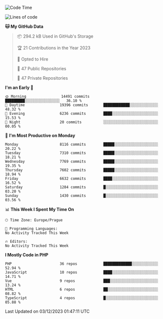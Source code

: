 <!--START_SECTION:waka-->
![Code Time](http://img.shields.io/badge/Code%20Time-1%2C583%20hrs%2058%20mins-blue)

![Lines of code](https://img.shields.io/badge/From%20Hello%20World%20I%27ve%20Written-12.9%20million%20lines%20of%20code-blue)

**🐱 My GitHub Data** 

> 📦 294.2 kB Used in GitHub's Storage 
 > 
> 🏆 21 Contributions in the Year 2023
 > 
> 💼 Opted to Hire
 > 
> 📜 47 Public Repositories 
 > 
> 🔑 47 Private Repositories 
 > 
**I'm an Early 🐤** 

```text
🌞 Morning                14491 commits       █████████░░░░░░░░░░░░░░░░   36.10 % 
🌆 Daytime                19396 commits       ████████████░░░░░░░░░░░░░   48.32 % 
🌃 Evening                6236 commits        ████░░░░░░░░░░░░░░░░░░░░░   15.53 % 
🌙 Night                  20 commits          ░░░░░░░░░░░░░░░░░░░░░░░░░   00.05 % 
```
📅 **I'm Most Productive on Monday** 

```text
Monday                   8116 commits        █████░░░░░░░░░░░░░░░░░░░░   20.22 % 
Tuesday                  7310 commits        █████░░░░░░░░░░░░░░░░░░░░   18.21 % 
Wednesday                7769 commits        █████░░░░░░░░░░░░░░░░░░░░   19.35 % 
Thursday                 7602 commits        █████░░░░░░░░░░░░░░░░░░░░   18.94 % 
Friday                   6632 commits        ████░░░░░░░░░░░░░░░░░░░░░   16.52 % 
Saturday                 1284 commits        █░░░░░░░░░░░░░░░░░░░░░░░░   03.20 % 
Sunday                   1430 commits        █░░░░░░░░░░░░░░░░░░░░░░░░   03.56 % 
```


📊 **This Week I Spent My Time On** 

```text
🕑︎ Time Zone: Europe/Prague

💬 Programming Languages: 
No Activity Tracked This Week

🔥 Editors: 
No Activity Tracked This Week
```

**I Mostly Code in PHP** 

```text
PHP                      36 repos            █████████████░░░░░░░░░░░░   52.94 % 
JavaScript               10 repos            ████░░░░░░░░░░░░░░░░░░░░░   14.71 % 
Vue                      9 repos             ███░░░░░░░░░░░░░░░░░░░░░░   13.24 % 
HTML                     6 repos             ██░░░░░░░░░░░░░░░░░░░░░░░   08.82 % 
TypeScript               4 repos             █░░░░░░░░░░░░░░░░░░░░░░░░   05.88 % 
```




 Last Updated on 03/12/2023 01:47:11 UTC
<!--END_SECTION:waka-->
<!--
**AlexKratky/AlexKratky** is a ✨ _special_ ✨ repository because its `README.md` (this file) appears on your GitHub profile.

Here are some ideas to get you started:

- 🔭 I’m currently working on ...
- 🌱 I’m currently learning ...
- 👯 I’m looking to collaborate on ...
- 🤔 I’m looking for help with ...
- 💬 Ask me about ...
- 📫 How to reach me: ...
- 😄 Pronouns: ...
- ⚡ Fun fact: ...
-->

